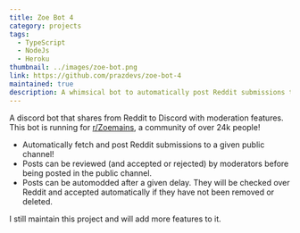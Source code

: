 ```yaml
---
title: Zoe Bot 4
category: projects
tags:
  - TypeScript
  - NodeJs
  - Heroku
thumbnail: ../images/zoe-bot.png
link: https://github.com/prazdevs/zoe-bot-4
maintained: true
description: A whimsical bot to automatically post Reddit submissions to Discord, with moderation features.
---
```


A discord bot that shares from Reddit to Discord with moderation features. This bot is running for [r/Zoemains](https://reddit.com/r/zoemains), a community of over 24k people!

- Automatically fetch and post Reddit submissions to a given public channel!
- Posts can be reviewed (and accepted or rejected) by moderators before being posted in the public channel.
- Posts can be automodded after a given delay. They will be checked over Reddit and accepted automatically if they have not been removed or deleted.

I still maintain this project and will add more features to it.

